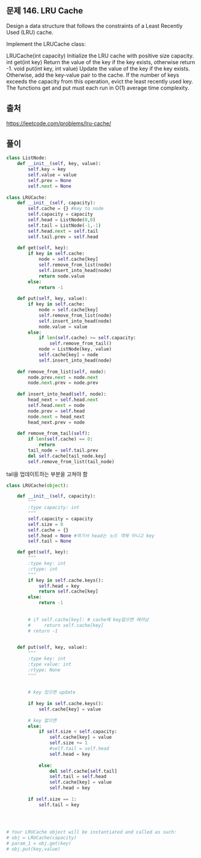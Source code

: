 ## 문제 146. LRU Cache
Design a data structure that follows the constraints of a Least Recently Used (LRU) cache.

Implement the LRUCache class:

LRUCache(int capacity) Initialize the LRU cache with positive size capacity.
int get(int key) Return the value of the key if the key exists, otherwise return -1.
void put(int key, int value) Update the value of the key if the key exists. Otherwise, add the key-value pair to the cache. If the number of keys exceeds the capacity from this operation, evict the least recently used key.
The functions get and put must each run in O(1) average time complexity.

## 출처
https://leetcode.com/problems/lru-cache/

## 풀이
```python
class ListNode:
    def __init__(self, key, value):
        self.key = key
        self.value = value
        self.prev = None
        self.next = None
        
class LRUCache:
    def __init__(self, capacity):
        self.cache = {} #key to node
        self.capacity = capacity
        self.head = ListNode(0,0)
        self.tail = ListNode(-1,-1)
        self.head.next = self.tail
        self.tail.prev = self.head
        
    def get(self, key):
        if key in self.cache:
            node = self.cache[key]
            self.remove_from_list(node)
            self.insert_into_head(node)
            return node.value
        else:
            return -1
    
    def put(self, key, value):
        if key in self.cache:
            node = self.cache[key]
            self.remove_from_list(node)
            self.insert_into_head(node)
            node.value = value
        else:
            if len(self.cache) >= self.capacity:
                self.remove_from_tail()
            node = ListNode(key, value)
            self.cache[key] = node
            self.insert_into_head(node)
    
    def remove_from_list(self, node):
        node.prev.next = node.next
        node.next.prev = node.prev
        
    def insert_into_head(self, node):
        head_next = self.head.next 
        self.head.next = node
        node.prev = self.head
        node.next = head_next
        head_next.prev = node
        
    def remove_from_tail(self):
        if len(self.cache) == 0:
            return
        tail_node = self.tail.prev
        del self.cache[tail_node.key]
        self.remove_from_list(tail_node) 

```

tail을 업데이트하는 부분을 고쳐야 함
```python
class LRUCache(object):

    def __init__(self, capacity):
        """
        :type capacity: int
        """
        self.capacity = capacity
        self.size = 0
        self.cache = {}
        self.head = None #여기서 head는 노드 객체 아니고 key
        self.tail = None

    def get(self, key):
        """
        :type key: int
        :rtype: int
        """
        if key in self.cache.keys():
            self.head = key
            return self.cache[key]
        else:
            return -1
        
        
        # if self.cache[key]: # cache에 key없으면 에러남
        #     return self.cache[key]
        # return -1
        

    def put(self, key, value):
        """
        :type key: int
        :type value: int
        :rtype: None
        """
      
            
        # key 있으면 update
        
        if key in self.cache.keys():
            self.cache[key] = value
        
        # key 없으면
        else:   
            if self.size < self.capacity:
                self.cache[key] = value
                self.size += 1
                #self.tail = self.head
                self.head = key
                
            else:
                del self.cache[self.tail]
                self.tail = self.head
                self.cache[key] = value
                self.head = key
        
        if self.size == 1:
            self.tail = key
                
            


# Your LRUCache object will be instantiated and called as such:
# obj = LRUCache(capacity)
# param_1 = obj.get(key)
# obj.put(key,value)
```
